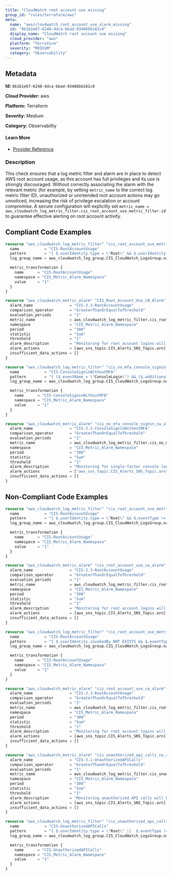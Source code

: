 ```yaml
---
title: "CloudWatch root account use missing"
group_id: "rules/terraform/aws"
meta:
  name: "aws/cloudwatch_root_account_use_alarm_missing"
  id: "8b1b1e67-6248-4dca-bbad-93486bb181c0"
  display_name: "CloudWatch root account use missing"
  cloud_provider: "aws"
  platform: "Terraform"
  severity: "MEDIUM"
  category: "Observability"
---
```

## Metadata

**Id:** `8b1b1e67-6248-4dca-bbad-93486bb181c0`

**Cloud Provider:** aws

**Platform:** Terraform

**Severity:** Medium

**Category:** Observability

#### Learn More

 - [Provider Reference](https://registry.terraform.io/providers/hashicorp/aws/latest/docs/resources/cloudwatch_log_metric_filter#pattern)

### Description

 This check ensures that a log metric filter and alarm are in place to detect AWS root account usage, as this account has full privileges and its use is strongly discouraged. Without correctly associating the alarm with the relevant metric (for example, by setting `metric_name` to the correct log metric filter ID), unauthorized or unintended root account actions may go unnoticed, increasing the risk of privilege escalation or account compromise. A secure configuration will explicitly set `metric_name = aws_cloudwatch_log_metric_filter.cis_root_account_use_metric_filter.id` to guarantee effective alerting on root account activity.


## Compliant Code Examples
```terraform
resource "aws_cloudwatch_log_metric_filter" "cis_root_account_use_metric_filter" {
  name           = "CIS-RootAccountUsage"
  pattern        = "{ $.userIdentity.type = \"Root\" && $.userIdentity.invokedBy NOT EXISTS && $.eventType != \"AwsServiceEvent\" }"
  log_group_name = aws_cloudwatch_log_group.CIS_CloudWatch_LogsGroup.name

  metric_transformation {
    name      = "CIS-RootAccountUsage"
    namespace = "CIS_Metric_Alarm_Namespace"
    value     = "1"
  }
}

resource "aws_cloudwatch_metric_alarm" "CIS_Root_Account_Use_CW_Alarm" {
  alarm_name                = "CIS-3.3-RootAccountUsage"
  comparison_operator       = "GreaterThanOrEqualToThreshold"
  evaluation_periods        = "1"
  metric_name               = aws_cloudwatch_log_metric_filter.cis_root_account_use_metric_filter.id
  namespace                 = "CIS_Metric_Alarm_Namespace"
  period                    = "300"
  statistic                 = "Sum"
  threshold                 = "1"
  alarm_description         = "Monitoring for root account logins will provide visibility into the use of a fully privileged account and an opportunity to reduce the use of it."
  alarm_actions             = [aws_sns_topic.CIS_Alerts_SNS_Topic.arn]
  insufficient_data_actions = []
}

resource "aws_cloudwatch_log_metric_filter" "cis_no_mfa_console_signin_metric_filter" {
  name           = "CIS-ConsoleSigninWithoutMFA"
  pattern        = "{ ($.eventName = \"ConsoleLogin\") && ($.additionalEventData.MFAUsed != \"Yes\") }"
  log_group_name = aws_cloudwatch_log_group.CIS_CloudWatch_LogsGroup.name

  metric_transformation {
    name      = "CIS-ConsoleSigninWithoutMFA"
    namespace = "CIS_Metric_Alarm_Namespace"
    value     = "1"
  }
}

resource "aws_cloudwatch_metric_alarm" "cis_no_mfa_console_signin_cw_alarm" {
  alarm_name                = "CIS-3.2-ConsoleSigninWithoutMFA"
  comparison_operator       = "GreaterThanOrEqualToThreshold"
  evaluation_periods        = "1"
  metric_name               = aws_cloudwatch_log_metric_filter.cis_no_mfa_console_signin_metric_filter.id
  namespace                 = "CIS_Metric_Alarm_Namespace"
  period                    = "300"
  statistic                 = "Sum"
  threshold                 = "1"
  alarm_description         = "Monitoring for single-factor console logins will increase visibility into accounts that are not protected by MFA."
  alarm_actions             = ["aws_sns_topic.CIS_Alerts_SNS_Topic.arn"]
  insufficient_data_actions = []
}

```
## Non-Compliant Code Examples
```terraform
resource "aws_cloudwatch_log_metric_filter" "cis_root_account_use_metric_filter" {
  name           = "CIS-RootAccountUsage"
  pattern        = "{ $.userIdentity.type = \"Root\" && $.eventType != \"AwsServiceEvent\" }"
  log_group_name = aws_cloudwatch_log_group.CIS_CloudWatch_LogsGroup.name

  metric_transformation {
    name      = "CIS-RootAccountUsage"
    namespace = "CIS_Metric_Alarm_Namespace"
    value     = "1"
  }
}

resource "aws_cloudwatch_metric_alarm" "cis_root_account_use_cw_alarm" {
  alarm_name                = "CIS-3.3-RootAccountUsage"
  comparison_operator       = "GreaterThanOrEqualToThreshold"
  evaluation_periods        = "1"
  metric_name               = aws_cloudwatch_log_metric_filter.cis_root_account_use_metric_filter.id
  namespace                 = "CIS_Metric_Alarm_Namespace"
  period                    = "300"
  statistic                 = "Sum"
  threshold                 = "1"
  alarm_description         = "Monitoring for root account logins will provide visibility into the use of a fully privileged account and an opportunity to reduce the use of it."
  alarm_actions             = [aws_sns_topic.CIS_Alerts_SNS_Topic.arn]
  insufficient_data_actions = []
}

```

```terraform
resource "aws_cloudwatch_log_metric_filter" "cis_root_account_use_metric_filter" {
  name           = "CIS-RootAccountUsage"
  pattern        = "{ $.userIdentity.invokedBy NOT EXISTS && $.eventType != \"AwsServiceEvent\" }"
  log_group_name = aws_cloudwatch_log_group.CIS_CloudWatch_LogsGroup.name

  metric_transformation {
    name      = "CIS-RootAccountUsage"
    namespace = "CIS_Metric_Alarm_Namespace"
    value     = "1"
  }
}

resource "aws_cloudwatch_metric_alarm" "cis_root_account_use_cw_alarm" {
  alarm_name                = "CIS-3.3-RootAccountUsage"
  comparison_operator       = "GreaterThanOrEqualToThreshold"
  evaluation_periods        = "1"
  metric_name               = aws_cloudwatch_log_metric_filter.cis_root_account_use_metric_filter.id
  namespace                 = "CIS_Metric_Alarm_Namespace"
  period                    = "300"
  statistic                 = "Sum"
  threshold                 = "1"
  alarm_description         = "Monitoring for root account logins will provide visibility into the use of a fully privileged account and an opportunity to reduce the use of it."
  alarm_actions             = [aws_sns_topic.CIS_Alerts_SNS_Topic.arn]
  insufficient_data_actions = []
}

```

```terraform
resource "aws_cloudwatch_metric_alarm" "cis_unauthorized_api_calls_cw_alarm" {
  alarm_name                = "CIS-3.1-UnauthorizedAPICalls"
  comparison_operator       = "GreaterThanOrEqualToThreshold"
  evaluation_periods        = "1"
  metric_name               = aws_cloudwatch_log_metric_filter.cis_unauthorized_api_calls_metric_filter.id
  namespace                 = "CIS_Metric_Alarm_Namespace"
  period                    = "300"
  statistic                 = "Sum"
  threshold                 = "1"
  alarm_description         = "Monitoring unauthorized API calls will help reveal application errors and may reduce time to detect malicious activity."
  alarm_actions             = [aws_sns_topic.CIS_Alerts_SNS_Topic.arn]
  insufficient_data_actions = []
}

resource "aws_cloudwatch_log_metric_filter" "cis_unauthorized_api_calls_metric_filter" {
  name           = "CIS-UnauthorizedAPICalls"
  pattern        = "{ $.userIdentity.type = \"Root\" ||  $.eventType != \"AwsServiceEvent\" }"
  log_group_name = aws_cloudwatch_log_group.CIS_CloudWatch_LogsGroup.name

  metric_transformation {
    name      = "CIS-UnauthorizedAPICalls"
    namespace = "CIS_Metric_Alarm_Namespace"
    value     = "1"
  }
}

```